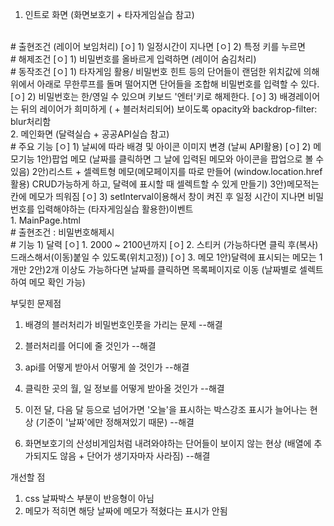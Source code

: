 1. 인트로 화면 (화면보호기 + 타자게임실습 참고)  
<br/> 
    # 출현조건 (레이어 보임처리)  
    [ㅇ] 1) 일정시간이 지나면  
    [ㅇ] 2) 특정 키를 누르면  
<br/> 
    # 해제조건
    [ㅇ] 1) 비밀번호를 올바르게 입력하면 (레이어 숨김처리)  
<br/> 
    # 동작조건  
    [ㅇ] 1) 타자게임 활용/ 비밀번호 힌트 등의 단어들이 랜덤한 위치값에 의해 위에서 아래로 무한루프를 돌며 떨어지면 단어들을 조합해 비밀번호를 입력할 수 있다.  
    [ㅇ] 2) 비밀번호는 한/영일 수 있으며 키보드 '엔터'키로 해제한다.  
    [ㅇ] 3) 배경레이어는 뒤의 레이어가 희미하게 ( + 블러처리되어) 보이도록 opacity와 backdrop-filter: blur처리함  
<br/> 
2. 메인화면 (달력실습 + 공공API실습 참고)  
    <br/> 
    # 주요 기능  
    [ㅇ] 1) 날씨에 따라 배경 및 아이콘 이미지 변경 (날씨 API활용)  
    [ㅇ] 2) 메모기능  
        1안)팝업 메모 (날짜를 클릭하면 그 날에 입력된 메모와 아이콘을 팝업으로 볼 수 있음)  
        2안)리스트 + 셀렉트형 메모(메모페이지를 따로 만들어 (window.location.href 활용) CRUD가능하게 하고, 달력에 표시할 때 셀렉트할 수 있게 만들기) 
        3안)메모적는 칸에 메모가 띄워짐 
    [ㅇ] 3) setInterval이용해서 창이 켜진 후 일정 시간이 지나면 비밀번호를 입력해야하는 (타자게임실습 활용한)이벤트   
<br/> 
    1. MainPage.html  
<br/> 
        # 출현조건 : 비밀번호해제시  
        <br/> 
        # 기능  
        1) 달력  
            [ㅇ] 1. 2000 ~ 2100년까지  
            [ㅇ] 2. 스티커 (가능하다면 클릭 후(복사)드래스해서(이동)붙일 수 있도록(위치고정))    
            [ㅇ] 3. 메모
                1안)달력에 표시되는 메모는 1개만  
                2안)2개 이상도 가능하다면 날짜를 클릭하면 목록페이지로 이동 (날짜별로 셀렉트하여 메모 확인 가능)


부딪힌 문제점

1. 배경의 블러처리가 비밀번호인풋을 가리는 문제 --해결
2. 블러처리를 어디에 줄 것인가 --해결
3. api를 어떻게 받아서 어떻게 쓸 것인가 --해결
4. 클릭한 곳의 월, 일 정보를 어떻게 받아올 것인가 --해결


4. 이전 달, 다음 달 등으로 넘어가면 '오늘'을 표시하는 박스강조 표시가 늘어나는 현상 (기준이 '날짜'에만 정해져있기 때문) --해결
5. 화면보호기의 산성비게임처럼 내려와야하는 단어들이 보이지 않는 현상 (배열에 추가되지도 않음 + 단어가 생기자마자 사라짐) --해결


개선할 점
1. css 날짜박스 부분이 반응형이 아님
2. 메모가 적히면 해당 날짜에 메모가 적혔다는 표시가 안됨
   